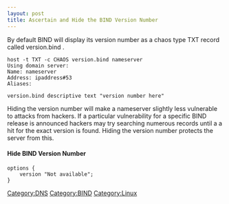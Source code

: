 ```yaml
---
layout: post 
title: Ascertain and Hide the BIND Version Number
---
```


By default BIND will display its version number as a chaos type TXT
record called version.bind .

    host -t TXT -c CHAOS version.bind nameserver
    Using domain server:
    Name: nameserver
    Address: ipaddress#53
    Aliases:

    version.bind descriptive text "version number here"

Hiding the version number will make a nameserver slightly less
vulnerable to attacks from hackers. If a particular vulnerability for a
specific BIND release is announced hackers may try searching numerous
records until a a hit for the exact version is found. Hiding the version
number protects the server from this.

#### Hide BIND Version Number

    options {
        version "Not available";
    }

[Category:DNS](Category:DNS "wikilink")
[Category:BIND](Category:BIND "wikilink")
[Category:Linux](Category:Linux "wikilink")

